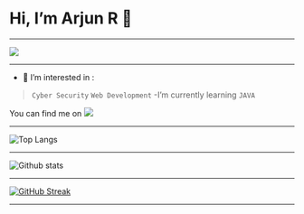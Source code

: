 # Hi, I’m **Arjun R** 👋
- - - - - - - - - - - - 
![](https://komarev.com/ghpvc/?username=arjunr50)
- - - - - - - - - - - - 
- 👀 I’m interested in :
> `Cyber Security`
> `Web Development`
-I’m currently learning `JAVA`
<!-- Actual text -->

You can find me on <a href="https://www.linkedin.com/in/arjun-r--" target="_blank"><img src="https://img.shields.io/badge/LinkedIn-0077B5?style=for-the-badge&logo=linkedin&logoColor=white"></a>
- - - - - - - - - - - -
![Top Langs](https://github-readme-stats.vercel.app/api/top-langs/?username=arjunr50&layout=compact)
- - - - - - - - - - - -
![Github stats](https://github-readme-stats.vercel.app/api?username=arjunr50&theme=midnight-purple_icons=true)
- - - - - - - - - - - -
[![GitHub Streak](http://github-readme-streak-stats.herokuapp.com?user=arjunr50&theme=nightowl&hide_border=true)](https://git.io/streak-stats)
- - - - - - - - - - - -

<!---
arjunr50/arjunr50 is a ✨ special ✨ repository because its `README.md` (this file) appears on your GitHub profile.
You can click the Preview link to take a look at your changes.
--->
